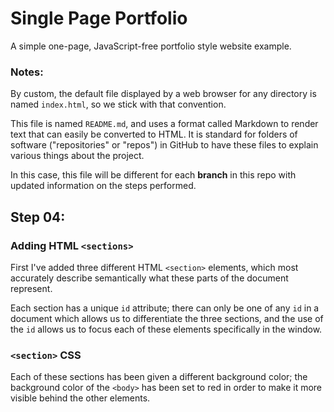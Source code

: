 # Single Page Portfolio

A simple one-page, JavaScript-free portfolio style website example.

### Notes:

By custom, the default file displayed by a web browser for any directory
is named `index.html`, so we stick with that convention.

This file is named `README.md`, and uses a format called Markdown to
render text that can easily be converted to HTML. It is standard for
folders of software ("repositories" or "repos") in GitHub to have these
files to explain various things about the project. 

In this case, this file will be different for each **branch** in this repo
with updated information on the steps performed.


## Step 04:

### Adding HTML `<sections>`

First I've added three different HTML `<section>` elements, which most
accurately describe semantically what these parts of the document
represent.

Each section has a unique `id` attribute; there can only be one of any
`id` in a document which allows us to differentiate the three sections,
and the use of the `id` allows us to focus each of these elements
specifically in the window. 


### `<section>` CSS

Each of these sections has been given a different background color; the
background color of the `<body>` has been set to red in order to make it
more visible behind the other elements.
